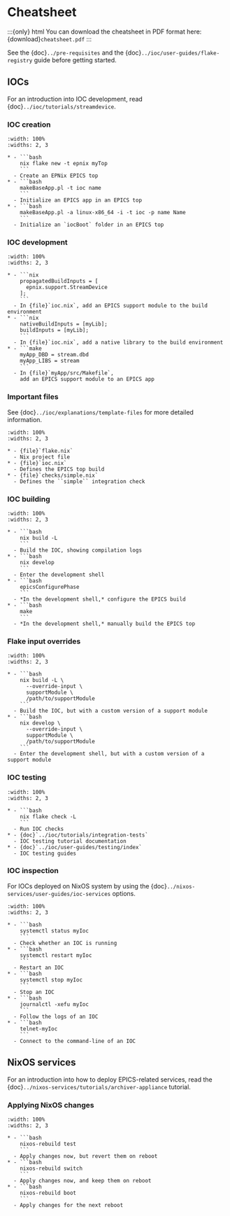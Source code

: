 # Cheatsheet

:::{only} html
You can download the cheatsheet in PDF format here:
{download}`cheatsheet.pdf`
:::

See the {doc}`../pre-requisites`
and the {doc}`../ioc/user-guides/flake-registry` guide
before getting started.

## IOCs

For an introduction into IOC development,
read {doc}`../ioc/tutorials/streamdevice`.

### IOC creation

```{list-table}
:width: 100%
:widths: 2, 3

* - ```bash
    nix flake new -t epnix myTop
    ```
  - Create an EPNix EPICS top
* - ```bash
    makeBaseApp.pl -t ioc name
    ```
  - Initialize an EPICS app in an EPICS top
* - ```bash
    makeBaseApp.pl -a linux-x86_64 -i -t ioc -p name Name
    ```
  - Initialize an `iocBoot` folder in an EPICS top
```

### IOC development

```{list-table}
:width: 100%
:widths: 2, 3

* - ```nix
    propagatedBuildInputs = [
      epnix.support.StreamDevice
    ];
    ```
  - In {file}`ioc.nix`, add an EPICS support module to the build environment
* - ```nix
    nativeBuildInputs = [myLib];
    buildInputs = [myLib];
    ```
  - In {file}`ioc.nix`, add a native library to the build environment
* - ```make
    myApp_DBD = stream.dbd
    myApp_LIBS = stream
    ```
  - In {file}`myApp/src/Makefile`,
    add an EPICS support module to an EPICS app
```

### Important files

See {doc}`../ioc/explanations/template-files` for more detailed information.

```{list-table}
:width: 100%
:widths: 2, 3

* - {file}`flake.nix`
  - Nix project file
* - {file}`ioc.nix`
  - Defines the EPICS top build
* - {file}`checks/simple.nix`
  - Defines the ``simple`` integration check
```

### IOC building

```{list-table}
:width: 100%
:widths: 2, 3

* - ```bash
    nix build -L
    ```
  - Build the IOC, showing compilation logs
* - ```bash
    nix develop
    ```
  - Enter the development shell
* - ```bash
    epicsConfigurePhase
    ```
  - *In the development shell,* configure the EPICS build
* - ```bash
    make
    ```
  - *In the development shell,* manually build the EPICS top
```

### Flake input overrides

```{list-table}
:width: 100%
:widths: 2, 3

* - ```bash
    nix build -L \
      --override-input \
      supportModule \
      /path/to/supportModule
    ```
  - Build the IOC, but with a custom version of a support module
* - ```bash
    nix develop \
      --override-input \
      supportModule \
      /path/to/supportModule
    ```
  - Enter the development shell, but with a custom version of a support module
```

### IOC testing

```{list-table}
:width: 100%
:widths: 2, 3

* - ```bash
    nix flake check -L
    ```
  - Run IOC checks
* - {doc}`../ioc/tutorials/integration-tests`
  - IOC testing tutorial documentation
* - {doc}`../ioc/user-guides/testing/index`
  - IOC testing guides
```

### IOC inspection

For IOCs deployed on NixOS system
by using the {doc}`../nixos-services/user-guides/ioc-services` options.

```{list-table}
:width: 100%
:widths: 2, 3

* - ```bash
    systemctl status myIoc
    ```
  - Check whether an IOC is running
* - ```bash
    systemctl restart myIoc
    ```
  - Restart an IOC
* - ```bash
    systemctl stop myIoc
    ```
  - Stop an IOC
* - ```bash
    journalctl -xefu myIoc
    ```
  - Follow the logs of an IOC
* - ```bash
    telnet-myIoc
    ```
  - Connect to the command-line of an IOC
```

## NixOS services

For an introduction into how to deploy EPICS-related services,
read the {doc}`../nixos-services/tutorials/archiver-appliance` tutorial.

### Applying NixOS changes

```{list-table}
:width: 100%
:widths: 2, 3

* - ```bash
    nixos-rebuild test
    ```
  - Apply changes now, but revert them on reboot
* - ```bash
    nixos-rebuild switch
    ```
  - Apply changes now, and keep them on reboot
* - ```bash
    nixos-rebuild boot
    ```
  - Apply changes for the next reboot
```

